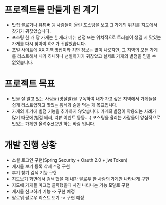 프로젝트를 만들게 된 계기
=======
* 맛집 블로거나 유튜버 등 사람들이 올린 포스팅을 보고 그 가게의 위치를 지도에서 찾기가 귀찮았습니다.  
* 포스팅 한 개 당 가게는 한 개라 메뉴 선정 또는 위치적으로 트러블이 생길 시 맛있는 가게를 다시 찾아야 하기가 귀찮았습니다.  
* 포털 사이트에 XX 지역 맛집이라 치면 정보는 많이 나오지만, 그 지역의 모든 가게를 리스트해서 내가 하나하나 선별하기가 귀찮았고 실제로 가게의 별점을 믿을 수 없었습니다.  




프로젝트 목표
========
* 맛을 잘 알고 있는 사람들 (맛잘알)을 구독하여 내가 가고 싶은 지역에서 가게들을 쉽게 리스트업하고 맛있는 음식과 술을 먹는 게 목표입니다.  
* 가게의 후기에 별점 기능을 추가하지 않았습니다. 가게의 별점이 악용되는 사례가 많기 때문에(별점 테러, 리뷰 이벤트 등등….) 포스팅을 올리는 사람들이 양심적으로 맛있는 가게만 올려주셨으면 하는 바람 입니다.  


개발 진행 상황
======
* 소셜 로그인 구현(Spring Security + Oauth 2.0 + jwt Token)
* 게시물 보기 등록 삭제 수정 구현
* 후기 찾기 검색 기능 구현
* 지도보기 화면에서 검색 했을 때 내가 팔로우 한 사람의 가게만 나타나게 구현
* 지도에 가게들 마크업 클릭했을때 사진 나타나는 기능 모달로 구현
* 게시물 신고하기 기능 -> 구현 예정
* 팔로워 팔로우 리스트 보기 -> 구현 예정
